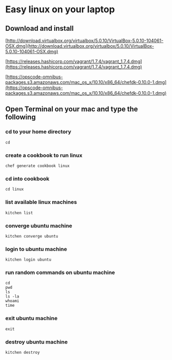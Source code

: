 # Easy linux on your laptop

## Download and install
[http://download.virtualbox.org/virtualbox/5.0.10/VirtualBox-5.0.10-104061-OSX.dmg](http://download.virtualbox.org/virtualbox/5.0.10/VirtualBox-5.0.10-104061-OSX.dmg)

[https://releases.hashicorp.com/vagrant/1.7.4/vagrant_1.7.4.dmg](https://releases.hashicorp.com/vagrant/1.7.4/vagrant_1.7.4.dmg)

[https://opscode-omnibus-packages.s3.amazonaws.com/mac_os_x/10.10/x86_64/chefdk-0.10.0-1.dmg](https://opscode-omnibus-packages.s3.amazonaws.com/mac_os_x/10.10/x86_64/chefdk-0.10.0-1.dmg)

## Open Terminal on your mac and type the following

### cd to your home directory
`cd`

### create a cookbook to run linux
`chef generate cookbook linux`

### cd into cookbook
`cd linux`

### list available linux machines
`kitchen list`

### converge ubuntu machine
`kitchen converge ubuntu`

### login to ubuntu machine
`kitchen login ubuntu`

### run random commands on ubuntu machine
```
cd 
pwd
ls
ls -la
whoami
time
```

### exit ubuntu machine
`exit`

### destroy ubuntu machine
`kitchen destroy`
